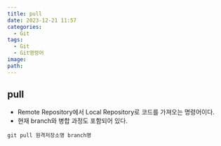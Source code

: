 ```yaml
---
title: pull
date: 2023-12-21 11:57
categories:
  - Git
tags:
  - Git
  - Git명령어
image: 
path:
---
```


## pull
+ Remote Repository에서 Local Repository로 코드를 가져오는 명령어이다.
+ 현재 branch와 병합 과정도 포함되어 있다.

```git
git pull 원격저장소명 branch명
```